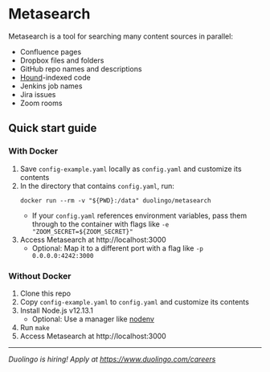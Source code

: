 # Metasearch

Metasearch is a tool for searching many content sources in parallel:

- Confluence pages
- Dropbox files and folders
- GitHub repo names and descriptions
- [Hound](https://github.com/hound-search/hound)-indexed code
- Jenkins job names
- Jira issues
- Zoom rooms

## Quick start guide

### With Docker

1. Save `config-example.yaml` locally as `config.yaml` and customize its contents
1. In the directory that contains `config.yaml`, run:
   ```shell
   docker run --rm -v "${PWD}:/data" duolingo/metasearch
   ```
   - If your `config.yaml` references environment variables, pass them through to the container with flags like `-e "ZOOM_SECRET=${ZOOM_SECRET}"`
1. Access Metasearch at http://localhost:3000
   - Optional: Map it to a different port with a flag like `-p 0.0.0.0:4242:3000`

### Without Docker

1. Clone this repo
1. Copy `config-example.yaml` to `config.yaml` and customize its contents
1. Install Node.js v12.13.1
   - Optional: Use a manager like [nodenv](https://github.com/nodenv/nodenv)
1. Run `make`
1. Access Metasearch at http://localhost:3000

---

_Duolingo is hiring! Apply at https://www.duolingo.com/careers_

